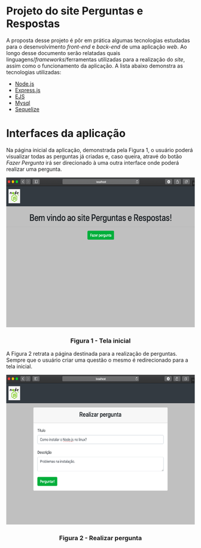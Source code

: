 # Projeto do site Perguntas e Respostas

A proposta desse projeto é pôr em prática algumas tecnologias estudadas para o desenvolvimento *front-end* e *back-end* de uma aplicação *web*.
Ao longo desse documento serão relatadas quais linguagens/*frameworks*/ferramentas utilizadas para a realização do *site*, assim como o funcionamento da aplicação.
A lista abaixo demonstra as tecnologias utilizadas:

* [Node.js](https://nodejs.org/en/)
* [Express.js](https://expressjs.com)
* [EJS](https://ejs.co)
* [Mysql](https://www.mysql.com)
* [Sequelize](https://sequelize.org)

# Interfaces da aplicação

Na página inicial da aplicação, demonstrada pela Figura 1, o usuário poderá visualizar todas as perguntas já criadas e, caso queira, atravé do botão *Fazer Pergunta* irá ser direcionado à uma outra interface onde poderá realizar uma pergunta.


<p align="center">
  <img src="./figuras/1.png" alt="alt text" width="600" height="400">
  <h3 align="center"> Figura 1 - Tela inicial </h3>
</p>

A Figura 2 retrata a página destinada para a realização de perguntas. Sempre que o usuário criar uma questão o mesmo é redirecionado para a tela inicial.

<p align="center">
  <img src="./figuras/2.png" alt="alt text" width="600" height="400">
  <h3 align="center"> Figura 2 - Realizar pergunta </h3>
</p>
